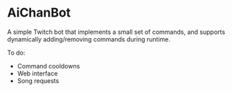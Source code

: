# AiChanBot

A simple Twitch bot that implements a small set of commands, and supports dynamically adding/removing commands during runtime. 

To do:
- Command cooldowns
- Web interface
- Song requests
